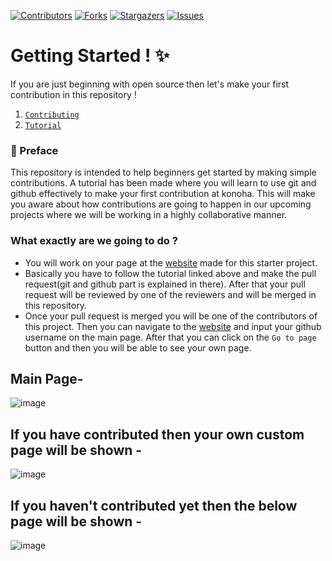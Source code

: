 [![Contributors][contributors-shield]][contributors-url]
[![Forks][forks-shield]][forks-url]
[![Stargazers][stars-shield]][stars-url]
[![Issues][issues-shield]][issues-url]


# Getting Started ! :sparkles:

If you are just beginning with open source then let's make your first contribution in this repository !

1. [`Contributing`](https://github.com/konoha-developers/starter/blob/main/CONTRIBUTING.md)
2. [`Tutorial`](https://github.com/konoha-developers/starter/blob/main/TUTORIAL.md)

### :page_with_curl: Preface

This repository is intended to help beginners get started by making simple contributions.
A tutorial has been made where you will learn to use git and github effectively to make your first contribution at konoha. This will make you aware about
how contributions are going to happen in our upcoming projects where we will be working in a highly collaborative manner.

### What exactly are we going to do ?
- You will work on your page at the [website](https://konoha-developers.github.io/starter/) made for this starter project. 
- Basically you have to follow the tutorial linked above and make the pull request(git and github part is explained in there). After that your pull request will be reviewed by one of the reviewers and will be merged in this repository.
- Once your pull request is merged you will be one of the contributors of this project. Then you can navigate to the [website](https://konoha-developers.github.io/starter/) and input your github username on the main page. After that you can click on the `Go to page` button and then you will be able to see your own page. 

## Main Page-

![image](https://user-images.githubusercontent.com/74975876/144434751-e42d63f4-cb91-45f2-8340-822f244a1f52.png)


## If you have contributed then your own custom page will be shown -

![image](https://user-images.githubusercontent.com/74975876/144434573-75eb8dc4-6a2b-4738-bebc-6be8be59da63.png)


## If you haven't contributed yet then the below page will be shown -

![image](https://user-images.githubusercontent.com/74975876/144434258-4c510e26-b85f-4865-a249-b0778bbec91b.png)





<!-- MARKDOWN LINKS & IMAGES -->
<!-- https://www.markdownguide.org/basic-syntax/#reference-style-links -->
[contributors-shield]: https://img.shields.io/github/contributors/konoha-developers/starter.svg?style=for-the-badge
[contributors-url]: https://github.com/konoha-developers/starter/graphs/contributors
[forks-shield]: https://img.shields.io/github/forks/konoha-developers/starter.svg?style=for-the-badge
[forks-url]: https://github.com/konoha-developers/starter/network/members
[stars-shield]: https://img.shields.io/github/stars/konoha-developers/starter.svg?style=for-the-badge
[stars-url]: https://github.com/konoha-developers/starter/stargazers
[issues-shield]: https://img.shields.io/github/issues/konoha-developers/starter.svg?style=for-the-badge
[issues-url]: https://github.com/konoha-developers/starter/issues
